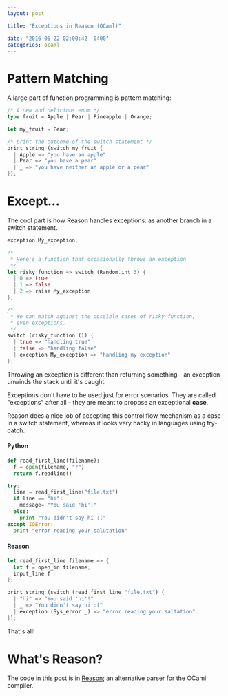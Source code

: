 ```yaml
---
layout: post

title: "Exceptions in Reason (OCaml)"

date: "2016-06-22 02:00:42 -0400"
categories: ocaml
---
```


# Pattern Matching

A large part of function programming is pattern matching:

```rust
/* A new and delicious enum */
type fruit = Apple | Pear | Pineapple | Orange;

let my_fruit = Pear;

/* print the outcome of the switch statement */
print_string (switch my_fruit {
  | Apple => "you have an apple"
  | Pear => "you have a pear"
  | _ => "you have neither an apple or a pear"
});
```

# Except...

The cool part is how Reason handles exceptions: as another branch in
a switch statement.

```rust
exception My_exception;

/*
 * Here's a function that occasionally throws an exception
 */
let risky_function => switch (Random.int 3) {
  | 0 => true
  | 1 => false
  | 2 => raise My_exception
};

/*
 * We can match against the possible cases of risky_function,
 * even exceptions.
 */
switch (risky_function ()) {
  | true => "handling true"
  | false => "handling false"
  | exception My_exception => "handling my exception"
};
```

Throwing an exception is different than returning something - an exception unwinds the stack until
it's caught.

Exceptions don't have to be used just for error scenarios.
They are called "exceptions" after all - they are meant to propose an exceptional **case**.

Reason does a nice job of accepting this control flow mechanism as a case
in a switch statement, whereas it looks very hacky in languages using
try-catch.

#### Python

```python
def read_first_line(filename):
  f = open(filename, "r")
  return f.readline()

try:
  line = read_first_line("file.txt")
  if line == "hi":
    message= "You said 'hi'!"
  else:
    print "You didn't say hi :("
except IOError:
  print "error reading your salutation"

```

#### Reason

```rust
let read_first_line filename => {
  let f = open_in filename;
  input_line f
};

print_string (switch (read_first_line "file.txt") {
  | "hi" => "You said 'hi'!"
  | _ => "You didn't say hi :("
  | exception (Sys_error _) => "error reading your saltation"
});
```

That's all!

# What's Reason?

The code in this post is in [Reason](http://facebook.github.io/reason); an
alternative parser for the OCaml compiler.
